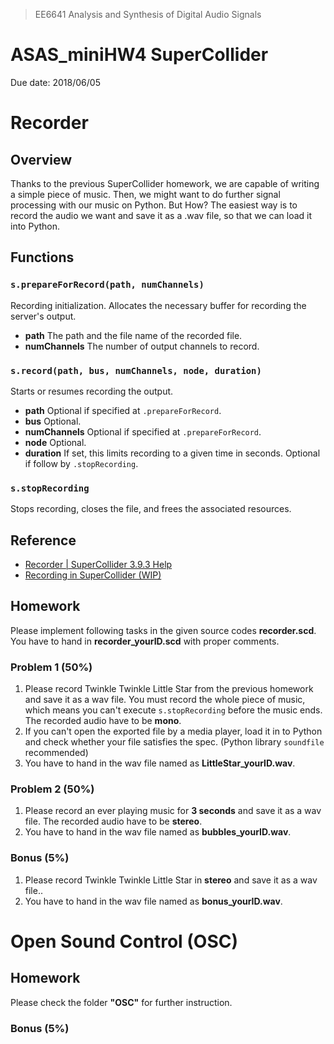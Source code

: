 > EE6641 Analysis and Synthesis of Digital Audio Signals
# ASAS_miniHW4 SuperCollider  
Due date: 2018/06/05


# Recorder
## Overview
Thanks to the previous SuperCollider homework, we are capable of writing a simple piece of music. Then, we might want to do further signal processing with our music on Python. But How? The easiest way is to record the audio we want and save it as a .wav file, so that we can load it into Python.

## Functions
### ```s.prepareForRecord(path, numChannels)```
Recording initialization. Allocates the necessary buffer for recording the server's output.
* **path**    The path and the file name of the recorded file. 
* **numChannels**    The number of output channels to record. 
  
### ```s.record(path, bus, numChannels, node, duration)```
Starts or resumes recording the output.
* **path**    Optional if specified at ```.prepareForRecord```.
* **bus**    Optional.
* **numChannels**    Optional if specified at ```.prepareForRecord```.
* **node**    Optional.
* **duration**     If set, this limits recording to a given time in seconds. Optional if follow by ```.stopRecording```.

### ```s.stopRecording```
Stops recording, closes the file, and frees the associated resources.


## Reference
* [Recorder | SuperCollider 3.9.3 Help](http://doc.sccode.org/Classes/Recorder.html)
* [Recording in SuperCollider (WIP)](https://github.com/supercollider/supercollider/wiki/Recording-in-SuperCollider-(WIP))


## Homework
Please implement following tasks in the given source codes **recorder.scd**. You have to hand in **recorder_yourID.scd** with proper comments.

### Problem 1 (50%)
1. Please record Twinkle Twinkle Little Star from the previous homework and save it as a wav file. You must record the whole piece of music, which means you can't execute ```s.stopRecording``` before the music ends. The recorded audio have to be **mono**. 
2. If you can't open the exported file by a media player, load it in to Python and check whether your file satisfies the spec. (Python library ```soundfile``` recommended)
3. You have to hand in the wav file named as **LittleStar_yourID.wav**.

### Problem 2 (50%)
1. Please record an ever playing music for **3 seconds** and save it as a wav file. The recorded audio have to be **stereo**.
2. You have to hand in the wav file named as **bubbles_yourID.wav**.

### Bonus (5%)
1. Please record Twinkle Twinkle Little Star in **stereo** and save it as a wav file..
2. You have to hand in the wav file named as **bonus_yourID.wav**.


# Open Sound Control (OSC)
## Homework
Please check the folder **"OSC"** for further instruction.

### Bonus (5%)
